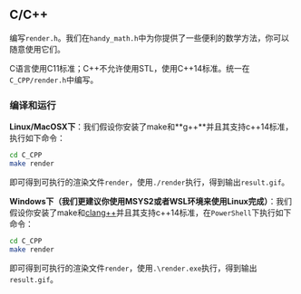 ## C/C++

编写`render.h`。我们在`handy_math.h`中为你提供了一些便利的数学方法，你可以随意使用它们。

C语言使用C11标准；C++不允许使用STL，使用C++14标准。统一在`C_CPP/render.h`中编写。

### 编译和运行

**Linux/MacOSX下**：我们假设你安装了make和**g++**并且其支持c++14标准，执行如下命令：

```bash
cd C_CPP
make render
```

即可得到可执行的渲染文件`render`，使用`./render`执行，得到输出`result.gif`。

**Windows下（我们更建议你使用MSYS2或者WSL环境来使用Linux完成）**：我们假设你安装了make和[clang++](https://github.com/llvm/llvm-project/releases/download/llvmorg-14.0.6/LLVM-14.0.6-win64.exe)并且其支持c++14标准，在`PowerShell`下执行如下命令：

```bash
cd C_CPP
make render
```

即可得到可执行的渲染文件`render`，使用`.\render.exe`执行，得到输出`result.gif`。